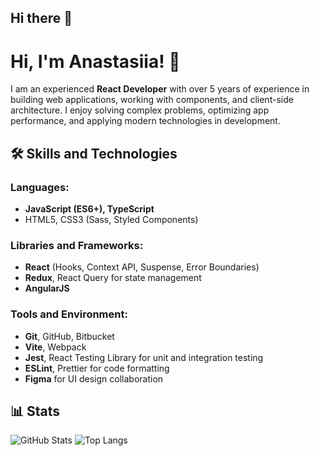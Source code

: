 ## Hi there 👋

<!--
**atsvetkova7/atsvetkova7** is a ✨ _special_ ✨ repository because its `README.md` (this file) appears on your GitHub profile.

Here are some ideas to get you started:

- 🔭 I’m currently working on ...
- 🌱 I’m currently learning ...
- 👯 I’m looking to collaborate on ...
- 🤔 I’m looking for help with ...
- 💬 Ask me about ...
- 📫 How to reach me: ...
- 😄 Pronouns: ...
- ⚡ Fun fact: ...
-->
# Hi, I'm Anastasiia! 👋

I am an experienced **React Developer** with over 5 years of experience in building web applications, working with components, and client-side architecture. I enjoy solving complex problems, optimizing app performance, and applying modern technologies in development.

## 🛠️ Skills and Technologies

### Languages:
- **JavaScript (ES6+), TypeScript**
- HTML5, CSS3 (Sass, Styled Components)

### Libraries and Frameworks:
- **React** (Hooks, Context API, Suspense, Error Boundaries)
- **Redux**, React Query for state management
- **AngularJS**

### Tools and Environment:
- **Git**, GitHub, Bitbucket
- **Vite**, Webpack
- **Jest**, React Testing Library for unit and integration testing
- **ESLint**, Prettier for code formatting
- **Figma** for UI design collaboration

## 📊 Stats

![GitHub Stats](https://github-readme-stats.vercel.app/api?username=your_username&show_icons=true&theme=radical)
![Top Langs](https://github-readme-stats.vercel.app/api/top-langs/?username=your_username&layout=compact&theme=radical)

